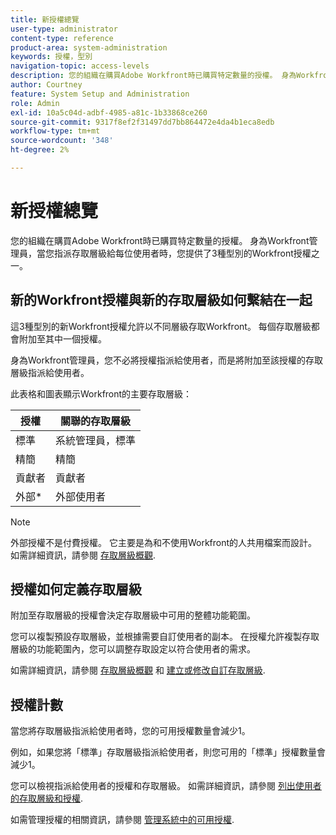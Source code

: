 ```yaml
---
title: 新授權總覽
user-type: administrator
content-type: reference
product-area: system-administration
keywords: 授權，型別
navigation-topic: access-levels
description: 您的組織在購買Adobe Workfront時已購買特定數量的授權。 身為Workfront管理員，您可為每位使用者指派存取層級時，提供三種新Workfront授權型別之一。
author: Courtney
feature: System Setup and Administration
role: Admin
exl-id: 10a5c04d-adbf-4985-a81c-1b33868ce260
source-git-commit: 9317f8ef2f31497dd7bb864472e4da4b1eca8edb
workflow-type: tm+mt
source-wordcount: '348'
ht-degree: 2%

---
```


# 新授權總覽

您的組織在購買Adobe Workfront時已購買特定數量的授權。 身為Workfront管理員，當您指派存取層級給每位使用者時，您提供了3種型別的Workfront授權之一。

## 新的Workfront授權與新的存取層級如何繫結在一起

這3種型別的新Workfront授權允許以不同層級存取Workfront。 每個存取層級都會附加至其中一個授權。

身為Workfront管理員，您不必將授權指派給使用者，而是將附加至該授權的存取層級指派給使用者。

此表格和圖表顯示Workfront的主要存取層級：

| 授權 | 關聯的存取層級 |
|--- |--- |
| 標準 | 系統管理員，標準 |
| 精簡 | 精簡 |
| 貢獻者 | 貢獻者 |
| 外部* | 外部使用者 |

>[!NOTE]
>
>外部授權不是付費授權。 它主要是為和不使用Workfront的人共用檔案而設計。 如需詳細資訊，請參閱 [存取層級概觀](/help/quicksilver/administration-and-setup/add-users/how-access-levels-work/access-level-overview.md).

## 授權如何定義存取層級

附加至存取層級的授權會決定存取層級中可用的整體功能範圍。

您可以複製預設存取層級，並根據需要自訂使用者的副本。 在授權允許複製存取層級的功能範圍內，您可以調整存取設定以符合使用者的需求。

如需詳細資訊，請參閱 [存取層級概觀](/help/quicksilver/administration-and-setup/add-users/how-access-levels-work/access-level-overview.md) 和 [建立或修改自訂存取層級](/help/quicksilver/administration-and-setup/add-users/configure-and-grant-access/create-modify-access-levels.md).

## 授權計數

當您將存取層級指派給使用者時，您的可用授權數量會減少1。

例如，如果您將「標準」存取層級指派給使用者，則您可用的「標準」授權數量會減少1。

您可以檢視指派給使用者的授權和存取層級。 如需詳細資訊，請參閱 [列出使用者的存取層級和授權](../../../administration-and-setup/add-users/access-levels-and-object-permissions/list-access-levels-and-licenses-for-your-users.md).<!-- MAY NEED NEW LINK -->

如需管理授權的相關資訊，請參閱 [管理系統中的可用授權](../../../administration-and-setup/get-started-wf-administration/manage-available-licenses-in-your-system.md).<!-- MAY NEED NEW LINK -->
